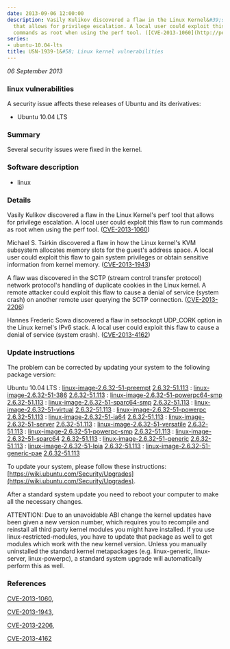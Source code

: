 ```yaml
---
date: 2013-09-06 12:00:00
description: Vasily Kulikov discovered a flaw in the Linux Kernel&#39;s perf tool
  that allows for privilege escalation. A local user could exploit this flaw to run
  commands as root when using the perf tool. ([CVE-2013-1060](http://people.ubuntu.com/~ubuntu-security/cve/CVE-2013-1060))
series:
- ubuntu-10.04-lts
title: USN-1939-1&#58; Linux kernel vulnerabilities
---
```


*06 September 2013*

### linux vulnerabilities

A security issue affects these releases of Ubuntu and its derivatives:

* Ubuntu 10.04 LTS

### Summary

Several security issues were fixed in the kernel. 

### Software description

* linux 

### Details

Vasily Kulikov discovered a flaw in the Linux Kernel&#39;s perf tool that allows for privilege escalation. A local user could exploit this flaw to run commands as root when using the perf tool. ([CVE-2013-1060](http://people.ubuntu.com/~ubuntu-security/cve/CVE-2013-1060))

Michael S. Tsirkin discovered a flaw in how the Linux kernel&#39;s KVM subsystem allocates memory slots for the guest&#39;s address space. A local user could exploit this flaw to gain system privileges or obtain sensitive information from kernel memory. ([CVE-2013-1943](http://people.ubuntu.com/~ubuntu-security/cve/CVE-2013-1943))

A flaw was discovered in the SCTP (stream control transfer protocol) network protocol&#39;s handling of duplicate cookies in the Linux kernel. A remote attacker could exploit this flaw to cause a denial of service (system crash) on another remote user querying the SCTP connection. ([CVE-2013-2206](http://people.ubuntu.com/~ubuntu-security/cve/CVE-2013-2206))

Hannes Frederic Sowa discovered a flaw in setsockopt UDP_CORK option in the Linux kernel&#39;s IPv6 stack. A local user could exploit this flaw to cause a denial of service (system crash). ([CVE-2013-4162](http://people.ubuntu.com/~ubuntu-security/cve/CVE-2013-4162)) 

### Update instructions

The problem can be corrected by updating your system to the following package version:

Ubuntu 10.04 LTS
 : [linux-image-2.6.32-51-preempt](https://launchpad.net/ubuntu/+source/linux) <span> [2.6.32-51.113](https://launchpad.net/ubuntu/+source/linux/2.6.32-51.113) </span> 
 : [linux-image-2.6.32-51-386](https://launchpad.net/ubuntu/+source/linux) <span> [2.6.32-51.113](https://launchpad.net/ubuntu/+source/linux/2.6.32-51.113) </span> 
 : [linux-image-2.6.32-51-powerpc64-smp](https://launchpad.net/ubuntu/+source/linux) <span> [2.6.32-51.113](https://launchpad.net/ubuntu/+source/linux/2.6.32-51.113) </span> 
 : [linux-image-2.6.32-51-sparc64-smp](https://launchpad.net/ubuntu/+source/linux) <span> [2.6.32-51.113](https://launchpad.net/ubuntu/+source/linux/2.6.32-51.113) </span> 
 : [linux-image-2.6.32-51-virtual](https://launchpad.net/ubuntu/+source/linux) <span> [2.6.32-51.113](https://launchpad.net/ubuntu/+source/linux/2.6.32-51.113) </span> 
 : [linux-image-2.6.32-51-powerpc](https://launchpad.net/ubuntu/+source/linux) <span> [2.6.32-51.113](https://launchpad.net/ubuntu/+source/linux/2.6.32-51.113) </span> 
 : [linux-image-2.6.32-51-ia64](https://launchpad.net/ubuntu/+source/linux) <span> [2.6.32-51.113](https://launchpad.net/ubuntu/+source/linux/2.6.32-51.113) </span> 
 : [linux-image-2.6.32-51-server](https://launchpad.net/ubuntu/+source/linux) <span> [2.6.32-51.113](https://launchpad.net/ubuntu/+source/linux/2.6.32-51.113) </span> 
 : [linux-image-2.6.32-51-versatile](https://launchpad.net/ubuntu/+source/linux) <span> [2.6.32-51.113](https://launchpad.net/ubuntu/+source/linux/2.6.32-51.113) </span> 
 : [linux-image-2.6.32-51-powerpc-smp](https://launchpad.net/ubuntu/+source/linux) <span> [2.6.32-51.113](https://launchpad.net/ubuntu/+source/linux/2.6.32-51.113) </span> 
 : [linux-image-2.6.32-51-sparc64](https://launchpad.net/ubuntu/+source/linux) <span> [2.6.32-51.113](https://launchpad.net/ubuntu/+source/linux/2.6.32-51.113) </span> 
 : [linux-image-2.6.32-51-generic](https://launchpad.net/ubuntu/+source/linux) <span> [2.6.32-51.113](https://launchpad.net/ubuntu/+source/linux/2.6.32-51.113) </span> 
 : [linux-image-2.6.32-51-lpia](https://launchpad.net/ubuntu/+source/linux) <span> [2.6.32-51.113](https://launchpad.net/ubuntu/+source/linux/2.6.32-51.113) </span> 
 : [linux-image-2.6.32-51-generic-pae](https://launchpad.net/ubuntu/+source/linux) <span> [2.6.32-51.113](https://launchpad.net/ubuntu/+source/linux/2.6.32-51.113) </span> 

To update your system, please follow these instructions: [https://wiki.ubuntu.com/Security/Upgrades](https://wiki.ubuntu.com/Security/Upgrades).

After a standard system update you need to reboot your computer to make all the necessary changes.

ATTENTION: Due to an unavoidable ABI change the kernel updates have been given a new version number, which requires you to recompile and reinstall all third party kernel modules you might have installed. If you use linux-restricted-modules, you have to update that package as well to get modules which work with the new kernel version. Unless you manually uninstalled the standard kernel metapackages (e.g. linux-generic, linux-server, linux-powerpc), a standard system upgrade will automatically perform this as well. 

### References

 
 [CVE-2013-1060](http://people.ubuntu.com/~ubuntu-security/cve/CVE-2013-1060), 

 [CVE-2013-1943](http://people.ubuntu.com/~ubuntu-security/cve/CVE-2013-1943), 

 [CVE-2013-2206](http://people.ubuntu.com/~ubuntu-security/cve/CVE-2013-2206), 

 [CVE-2013-4162](http://people.ubuntu.com/~ubuntu-security/cve/CVE-2013-4162)